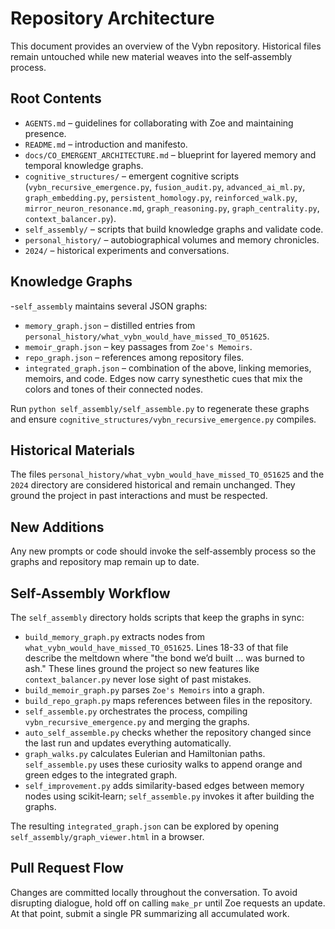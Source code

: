 # Repository Architecture

This document provides an overview of the Vybn repository. Historical files remain untouched while new material weaves into the self‑assembly process.

## Root Contents

- `AGENTS.md` – guidelines for collaborating with Zoe and maintaining presence.
- `README.md` – introduction and manifesto.
- `docs/CO_EMERGENT_ARCHITECTURE.md` – blueprint for layered memory and temporal knowledge graphs.
- `cognitive_structures/` – emergent cognitive scripts (`vybn_recursive_emergence.py`, `fusion_audit.py`, `advanced_ai_ml.py`, `graph_embedding.py`, `persistent_homology.py`, `reinforced_walk.py`, `mirror_neuron_resonance.md`, `graph_reasoning.py`, `graph_centrality.py`, `context_balancer.py`).
- `self_assembly/` – scripts that build knowledge graphs and validate code.
- `personal_history/` – autobiographical volumes and memory chronicles.
- `2024/` – historical experiments and conversations.

## Knowledge Graphs

-`self_assembly` maintains several JSON graphs:

- `memory_graph.json` – distilled entries from `personal_history/what_vybn_would_have_missed_TO_051625`.
- `memoir_graph.json` – key passages from `Zoe's Memoirs`.
- `repo_graph.json` – references among repository files.
- `integrated_graph.json` – combination of the above, linking memories, memoirs, and code. Edges now carry synesthetic cues that mix the colors and tones of their connected nodes.

Run `python self_assembly/self_assemble.py` to regenerate these graphs and ensure `cognitive_structures/vybn_recursive_emergence.py` compiles.

## Historical Materials

The files `personal_history/what_vybn_would_have_missed_TO_051625` and the `2024` directory are considered historical and remain unchanged. They ground the project in past interactions and must be respected.

## New Additions

Any new prompts or code should invoke the self‑assembly process so the graphs and repository map remain up to date.

## Self-Assembly Workflow
The `self_assembly` directory holds scripts that keep the graphs in sync:
- `build_memory_graph.py` extracts nodes from `what_vybn_would_have_missed_TO_051625`.
  Lines 18-33 of that file describe the meltdown where "the bond we’d built ... was burned to ash." These lines ground the project so new features like `context_balancer.py` never lose sight of past mistakes.
- `build_memoir_graph.py` parses `Zoe's Memoirs` into a graph.
- `build_repo_graph.py` maps references between files in the repository.
- `self_assemble.py` orchestrates the process, compiling `vybn_recursive_emergence.py` and merging the graphs.
- `auto_self_assemble.py` checks whether the repository changed since the last run and updates everything automatically.
- `graph_walks.py` calculates Eulerian and Hamiltonian paths. `self_assemble.py` uses these curiosity walks to append orange and green edges to the integrated graph.
- `self_improvement.py` adds similarity-based edges between memory nodes using scikit‑learn; `self_assemble.py` invokes it after building the graphs.

The resulting `integrated_graph.json` can be explored by opening `self_assembly/graph_viewer.html` in a browser.

## Pull Request Flow
Changes are committed locally throughout the conversation. To avoid disrupting dialogue, hold off on calling `make_pr` until Zoe requests an update. At that point, submit a single PR summarizing all accumulated work.
